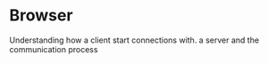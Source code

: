 # Browser
Understanding how a client start connections with. a server and the communication process
